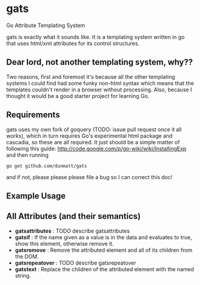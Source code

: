 gats
====

Go Attribute Templating System

gats is exactly what it sounds like.  It is a templating system written in go that uses html/xml attributes for its control structures.

## Dear lord, not another templating system, why??

Two reasons, first and foremost it's because all the other templating systems I could find had some funky non-html syntax which means that the templates couldn't render in a browser without processing.
Also, because I thought it would be a good starter project for learning Go.

## Requirements

gats uses my own fork of goquery (TODO: issue pull request once it all works), which in turn requires Go's experimental html package and cascadia, so these are all required.
It just should be a simple matter of following this guide: http://code.google.com/p/go-wiki/wiki/InstallingExp and then running

`go get github.com/dunmatt/gats`

and if not, please please please file a bug so I can correct this doc!

## Example Usage

## All Attributes (and their semantics)

* **gatsattributes** : TODO describe gatsattributes
* **gatsif** : If the name given as a value is in the data and evaluates to true, show this element, otherwise remove it.
* **gatsremove** : Remove the attributed element and all of its children from the DOM.
* **gatsrepeatover** : TODO describe gatsrepeatover
* **gatstext** : Replace the children of the attributed element with the named string.
